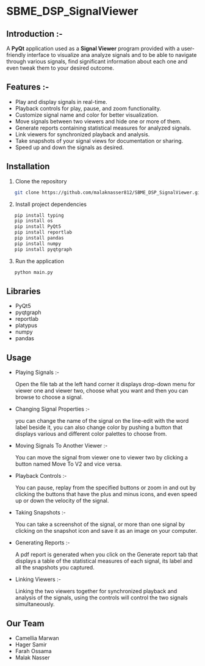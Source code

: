 # SBME_DSP_SignalViewer
## **Introduction** :-
A **PyQt** application used as a **Signal Viewer** program provided with a user-friendly interface to visualize ana analyze signals and to be able to navigate through various signals, find significant information about each one and even tweak them to your desired outcome.
## Features :-
- Play and display signals in real-time.
- Playback controls for play, pause, and zoom functionality.
- Customize signal name and color for better visualization.
- Move signals between two viewers and hide one or more of them.
- Generate reports containing statistical measures for analyzed signals.
- Link viewers for synchronized playback and analysis.
- Take snapshots of your signal views for documentation or sharing.
- Speed up and down the signals as desired.
## Installation
1. Clone the repository
```sh
   git clone https://github.com/malaknasser812/SBME_DSP_SignalViewer.git
 ```
2. Install project dependencies
```sh
   pip install typing
   pip install os
   pip install PyQt5
   pip install reportlab
   pip install pandas
   pip install numpy
   pip install pyqtgraph
 ```
3. Run the application
```sh
   python main.py
```
## Libraries
- PyQt5
- pyqtgraph
- reportlab
- platypus
- numpy
- pandas
## Usage
- Playing Signals :-
  
  Open the file tab at the left hand corner it displays drop-down menu for viewer one and viewer two, choose what you want and then you can browse to choose a signal.
  
- Changing Signal Properties :-

  you can change the name of the signal on the line-edit with the word label beside it, you can also change color by pushing a button that displays various and 
  different color palettes to choose from.

 - Moving Signals To Another Viewer :-

   You can move the signal from viewer one to viewer two by clicking a button named Move To V2 and vice versa.

- Playback Controls :-

  You can pause, replay from the specified buttons or zoom in and out by clicking the buttons that have the plus and minus icons, and even speed up or down the velocity of the signal.

- Taking Snapshots :-

  You can take a screenshot of the signal, or more than one signal by clicking on the snapshot icon and save it as an image on your computer.

- Generating Reports :-

  A pdf report is generated when you click on the Generate report tab that displays a table of the statistical measures of each signal, its label and all the snapshots you captured.

- Linking Viewers :-

  Linking the two viewers together for synchronized playback and analysis of the signals, using the controls will control the two signals simultaneously.

## Our Team

- Camellia Marwan
- Hager Samir
- Farah Ossama
- Malak Nasser


  
